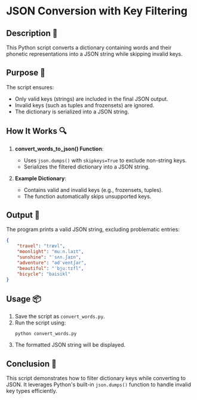 # JSON Conversion with Key Filtering

## Description 📝

This Python script converts a dictionary containing words and their phonetic representations into a JSON string while skipping invalid keys.

## Purpose 🎯

The script ensures:

-   Only valid keys (strings) are included in the final JSON output.
-   Invalid keys (such as tuples and frozensets) are ignored.
-   The dictionary is serialized into a JSON string.

## How It Works 🔍

1. **convert_words_to_json() Function**:

    - Uses `json.dumps()` with `skipkeys=True` to exclude non-string keys.
    - Serializes the filtered dictionary into a JSON string.

2. **Example Dictionary**:
    - Contains valid and invalid keys (e.g., frozensets, tuples).
    - The function automatically skips unsupported keys.

## Output 📜

The program prints a valid JSON string, excluding problematic entries:

```json
{
    "travel": "trævl",
    "moonlight": "muːn.laɪt",
    "sunshine": "ˈsʌn.ʃaɪn",
    "adventure": "ədˈventʃər",
    "beautiful": "ˈbjuːtɪfl",
    "bicycle": "baisikl"
}
```

## Usage 📦

1. Save the script as `convert_words.py`.
2. Run the script using:
    ```
    python convert_words.py
    ```
3. The formatted JSON string will be displayed.

## Conclusion 🚀

This script demonstrates how to filter dictionary keys while converting to JSON.
It leverages Python's built-in `json.dumps()` function to handle invalid key types efficiently.
